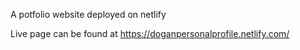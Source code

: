 A potfolio website deployed on netlify

Live page can be found at https://doganpersonalprofile.netlify.com/
